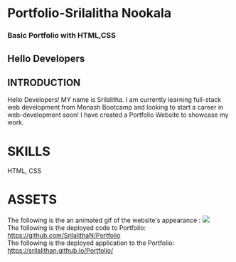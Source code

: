 # Portfolio-Srilalitha Nookala

### Basic Portfolio with HTML,CSS

## Hello Developers

## INTRODUCTION

Hello Developers! MY name is Srilalitha. I am currently learning full-stack web development from Monash Bootcamp and looking to start a career in web-development soon!
I have created a Portfolio Website to showcase my work.

# SKILLS

HTML, CSS

# ASSETS

The following is the an animated gif of the website's appearance : ![](assets/images/portfolio.gif)<br>
The following is the deployed code to Portfoilo: https://github.com/SrilalithaN/Portfolio <br>
The following is the deployed application to the Portfolio: https://srilalithan.github.io/Portfolio/

